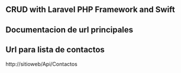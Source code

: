 ##  CRUD with Laravel PHP Framework and Swift

## Documentacion de url principales

## Url para lista de contactos

http://sitioweb/Api/Contactos
